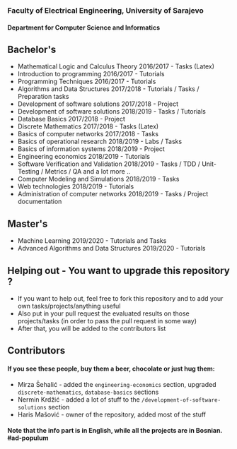 ### Faculty of Electrical Engineering, University of Sarajevo
#### Department for Computer Science and Informatics

## Bachelor's
- Mathematical Logic and Calculus Theory 2016/2017 - Tasks (Latex)
- Introduction to programming 2016/2017 - Tutorials
- Programming Techniques 2016/2017 - Tutorials
- Algorithms and Data Structures 2017/2018 - Tutorials / Tasks / Preparation tasks
- Development of software solutions 2017/2018 - Project
- Development of software solutions 2018/2019 - Tasks / Tutorials
- Database Basics 2017/2018 - Project
- Discrete Mathematics 2017/2018 - Tasks (Latex)
- Basics of computer networks 2017/2018 - Tasks
- Basics of operational research 2018/2019 - Labs / Tasks
- Basics of information systems 2018/2019 - Project
- Engineering economics 2018/2019 - Tutorials
- Software Verification and Validation 2018/2019 - Tasks / TDD / Unit-Testing / Metrics / QA and a lot more ..
- Computer Modeling and Simulations 2018/2019 - Tasks
- Web technologies 2018/2019 - Tutorials
- Administration of computer networks 2018/2019 - Tasks / Project documentation

## Master's
- Machine Learning 2019/2020 - Tutorials and Tasks
- Advanced Algorithms and Data Structures 2019/2020 - Tutorials

## Helping out - You want to upgrade this repository ?
- If you want to help out, feel free to fork this repository and to add your own tasks/projects/anything useful
- Also put in your pull request the evaluated results on those projects/tasks (in order to pass the pull request in some way)
- After that, you will be added to the contributors list

## Contributors
#### If you see these people, buy them a beer, chocolate or just hug them:
- Mirza Šehalić - added the `engineering-economics` section, upgraded `discrete-mathematics`, `database-basics` sections
- Nermin Krdžić - added a lot of stuff to the `/development-of-software-solutions` section
- Haris Mašović - owner of the repository, added most of the stuff

#### Note that the info part is in English, while all the projects are in Bosnian. #ad-populum
